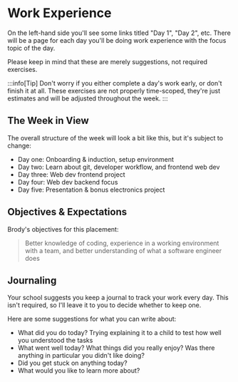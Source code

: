 # Work Experience

On the left-hand side you'll see some links titled "Day 1", "Day 2", etc. There will be a page for each day you'll 
be doing work experience with the focus topic of the day.

Please keep in mind that these are merely suggestions, not required exercises.

:::info[Tip]
Don't worry if you either complete a day's work early, or don't finish it at all. These exercises are not properly time-scoped, they're just estimates and will be adjusted throughout the week.
:::

## The Week in View

The overall structure of the week will look a bit like this, but it's subject to change:

- Day one: Onboarding & induction, setup environment
- Day two: Learn about git, developer workflow, and frontend web dev
- Day three: Web dev frontend project
- Day four: Web dev backend focus
- Day five: Presentation & bonus electronics project


## Objectives & Expectations

Brody's objectives for this placement:

>Better knowledge of coding, experience in a working environment with a team, and better understanding of what a software engineer does


## Journaling

Your school suggests you keep a journal to track your work every day. This isn't required, so I'll leave it to you to decide whether to keep one.

Here are some suggestions for what you can write about:

- What did you do today? Trying explaining it to a child to test how well you understood the tasks
- What went well today? What things did you really enjoy? Was there anything in particular you didn't like doing?
- Did you get stuck on anything today?
- What would you like to learn more about?


